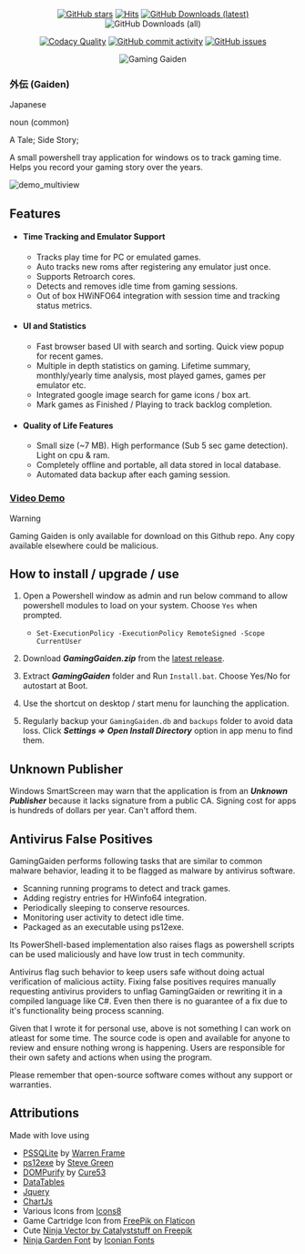 <div align="center">

[![GitHub stars](https://img.shields.io/github/stars/kulvind3r/gaminggaiden)](https://github.com/kulvind3r/gaminggaiden/stargazers)
[![Hits](https://hits.seeyoufarm.com/api/count/incr/badge.svg?url=https%3A%2F%2Fgithub.com%2Fkulvind3r%2FGamingGaiden&count_bg=%23EF476F&title_bg=%23555555&icon=&icon_color=%23E7E7E7&title=Visitors&edge_flat=false)](https://hits.seeyoufarm.com)
[![GitHub Downloads (latest)](https://img.shields.io/github/downloads/kulvind3r/gaminggaiden/latest/total?label=Downloads%20-%20Latest&color=%23FFD166)](https://github.com/kulvind3r/GamingGaiden/releases/latest)
![GitHub Downloads (all)](https://img.shields.io/github/downloads/kulvind3r/gaminggaiden/total?label=Downloads%20-%20Total&color=%23FFD166)

[![Codacy Quality](https://app.codacy.com/project/badge/Grade/c4a01f22c3864d8c80b8c6891a6feb5f)](https://app.codacy.com/gh/kulvind3r/GamingGaiden/dashboard?utm_source=gh&utm_medium=referral&utm_content=&utm_campaign=Badge_grade)
[![GitHub commit activity](https://img.shields.io/github/commit-activity/m/kulvind3r/gaminggaiden?label=Commit%20Activity&color=%23073B4C)](https://github.com/kulvind3r/gaminggaiden/graphs/commit-activity)
[![GitHub issues](https://img.shields.io/github/issues/kulvind3r/gaminggaiden?label=Issues&color=%23118AB2)](https://github.com/kulvind3r/gaminggaiden/issues)

![Gaming Gaiden](./readme-files/GamingGaidenBanner.png)

</div>

### 外伝 (Gaiden)

Japanese

noun (common)

A Tale; Side Story;

A small powershell tray application for windows os to track gaming time. Helps you record your gaming story over the years.

![demo_multiview](https://github.com/user-attachments/assets/b07520a0-f9c6-4e68-9356-ff5cc0b4cfbc)

## Features
- #### Time Tracking and Emulator Support
    - Tracks play time for PC or emulated games.
    - Auto tracks new roms after registering any emulator just once.
    - Supports Retroarch cores.
    - Detects and removes idle time from gaming sessions.
    - Out of box HWiNFO64 integration with session time and tracking status metrics.
- #### UI and Statistics
    - Fast browser based UI with search and sorting. Quick view popup for recent games.
    - Multiple in depth statistics on gaming. Lifetime summary, monthly/yearly time analysis, most played games, games per emulator etc.
    - Integrated google image search for game icons / box art.
    - Mark games as Finished / Playing to track backlog completion.
- #### Quality of Life Features
    - Small size (~7 MB). High performance (Sub 5 sec game detection). Light on cpu & ram.
    - Completely offline and portable, all data stored in local database.
    - Automated data backup after each gaming session.

### [Video Demo](https://github.com/user-attachments/assets/cf4cdc10-1c6a-4b63-92d5-3eddd675d1ae)

> [!WARNING]  
> Gaming Gaiden is only available for download on this Github repo. Any copy available elsewhere could be malicious.

## How to install / upgrade / use
1. Open a Powershell window as admin and run below command to allow powershell modules to load on your system. Choose `Yes` when prompted.
    - `Set-ExecutionPolicy -ExecutionPolicy RemoteSigned -Scope CurrentUser`

2. Download ***GamingGaiden.zip*** from the [latest release](https://github.com/kulvind3r/GamingGaiden/releases/latest).
3. Extract ***GamingGaiden*** folder and Run `Install.bat`. Choose Yes/No for autostart at Boot.
4. Use the shortcut on desktop / start menu for launching the application.
5. Regularly backup your `GamingGaiden.db` and `backups` folder to avoid data loss. Click ***Settings => Open Install Directory*** option in app menu to find them.

## Unknown Publisher
Windows SmartScreen may warn that the application is from an ***Unknown Publisher*** because it lacks signature from a public CA. 
Signing cost for apps is hundreds of dollars per year. Can't afford them.

## Antivirus False Positives
GamingGaiden performs following tasks that are similar to common malware behavior, leading it to be flagged as malware by antivirus software.

- Scanning running programs to detect and track games.
- Adding registry entries for HWinfo64 integration.
- Periodically sleeping to conserve resources.
- Monitoring user activity to detect idle time.
- Packaged as an executable using ps12exe.

Its PowerShell-based implementation also raises flags as powershell scripts can be used maliciously and have low trust in tech community.

Antivirus flag such behavior to keep users safe without doing actual verification of malicious actiity. Fixing false positives requires manually requesting antivirus providers to unflag GamingGaiden or rewriting it in a compiled language like C#. Even then there is no guarantee of a fix due to it's functionality being process scanning.

Given that I wrote it for personal use, above is not something I can work on atleast for some time. The source code is open and available for anyone to review and ensure nothing wrong is happening. Users are responsible for their own safety and actions when using the program. 

Please remember that open-source software comes without any support or warranties.

## Attributions
Made with love using 

- [PSSQLite](https://www.powershellgallery.com/packages/PSSQLite) by [Warren Frame](https://github.com/RamblingCookieMonster)
- [ps12exe](https://github.com/steve02081504/ps12exe) by [Steve Green](https://github.com/steve02081504)
- [DOMPurify](https://github.com/cure53/DOMPurify) by [Cure53](https://github.com/cure53)
- [DataTables](https://datatables.net/)
- [Jquery](https://jquery.com/)
- [ChartJs](https://www.chartjs.org/)
- Various Icons from [Icons8](https://icons8.com)
- Game Cartridge Icon from [FreePik on Flaticon](https://www.flaticon.com/free-icons/game-cartridge)
- Cute [Ninja Vector by Catalyststuff on Freepik](https://www.freepik.com/free-vector/cute-ninja-gaming-cartoon-vector-icon-illustration-people-technology-icon-concept-isolated-flat_42903434.htm)
- [Ninja Garden Font](https://www.fontspace.com/ninja-garden-font-f32923) by [Iconian Fonts](https://www.fontspace.com/iconian-fonts)
